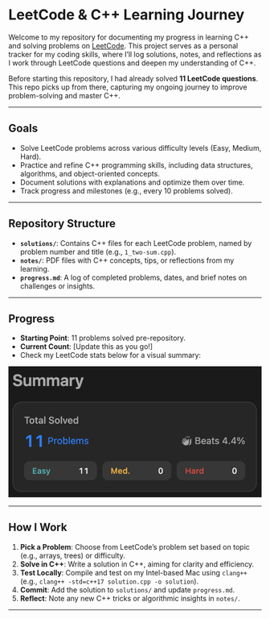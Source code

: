 # LeetCode & C++ Learning Journey

Welcome to my repository for documenting my progress in learning C++ and solving problems on [LeetCode](https://leetcode.com/). This project serves as a personal tracker for my coding skills, where I’ll log solutions, notes, and reflections as I work through LeetCode questions and deepen my understanding of C++.

Before starting this repository, I had already solved **11 LeetCode questions**. This repo picks up from there, capturing my ongoing journey to improve problem-solving and master C++.

---

## Goals
- Solve LeetCode problems across various difficulty levels (Easy, Medium, Hard).
- Practice and refine C++ programming skills, including data structures, algorithms, and object-oriented concepts.
- Document solutions with explanations and optimize them over time.
- Track progress and milestones (e.g., every 10 problems solved).

---

## Repository Structure
- **`solutions/`**: Contains C++ files for each LeetCode problem, named by problem number and title (e.g., `1_two-sum.cpp`).
- **`notes/`**: PDF files with C++ concepts, tips, or reflections from my learning.
- **`progress.md`**: A log of completed problems, dates, and brief notes on challenges or insights.

---

## Progress
- **Starting Point**: 11 problems solved pre-repository.
- **Current Count**: [Update this as you go!]
- Check my LeetCode stats below for a visual summary:

![LeetCode Stats](https://github.com/kisnaXD/leetcode_and_cpp_progress/blob/main/images/Leetcode%20Progress%201.png?raw=true)

---

## How I Work
1. **Pick a Problem**: Choose from LeetCode’s problem set based on topic (e.g., arrays, trees) or difficulty.
2. **Solve in C++**: Write a solution in C++, aiming for clarity and efficiency.
3. **Test Locally**: Compile and test on my Intel-based Mac using `clang++` (e.g., `clang++ -std=c++17 solution.cpp -o solution`).
4. **Commit**: Add the solution to `solutions/` and update `progress.md`.
5. **Reflect**: Note any new C++ tricks or algorithmic insights in `notes/`.

---